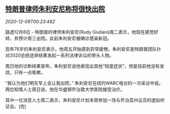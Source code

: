 <!--1607475315000-->
[特朗普律师朱利安尼称将很快出院](https://cn.reuters.com/article/trump-lawyer-health-1208-tues-idCNKBS28J01O)
------

<div><i>2020-12-09T00:23:48Z</i></div><p>路透12月8日 - 特朗普的律师朱利安尼(Rudy Giuliani)周二表示，他现在感觉好转，并预计周三出院。此前朱利安尼被确诊感染新冠。</p><p>现年76岁的朱利安尼表示，他周五开始感到异常疲倦。朱利安尼是特朗普团队针对2020总统选举结果发起一系列法律诉讼的带头人物。</p><p>周日他的诊断结果宣布，朱利安尼说他表现出其他“轻度症状”，但是目前他没有发烧，只有一点咳嗽。</p><p>“我认为他们明天早上会让我出院，” 朱利安尼在纽约WABC电台的一次采访中说。两位知情人士周日说，他在华盛顿乔治敦大学医院接受治疗。</p><p>其中一位消息人士周二表示，朱利安尼计划本周参加一场与乔治亚州议员的虚拟听证会。(完)</p>

